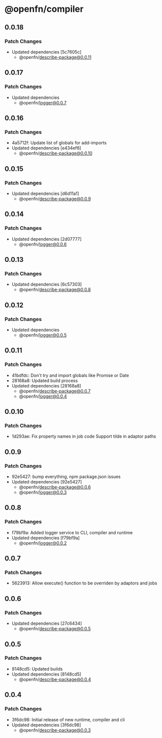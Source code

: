 # @openfn/compiler

## 0.0.18

### Patch Changes

- Updated dependencies [5c7605c]
  - @openfn/describe-package@0.0.11

## 0.0.17

### Patch Changes

- Updated dependencies
  - @openfn/logger@0.0.7

## 0.0.16

### Patch Changes

- 4a5712f: Update list of globals for add-imports
- Updated dependencies [e434ef6]
  - @openfn/describe-package@0.0.10

## 0.0.15

### Patch Changes

- Updated dependencies [d6d11a1]
  - @openfn/describe-package@0.0.9

## 0.0.14

### Patch Changes

- Updated dependencies [2d07777]
  - @openfn/logger@0.0.6

## 0.0.13

### Patch Changes

- Updated dependencies [6c57303]
  - @openfn/describe-package@0.0.8

## 0.0.12

### Patch Changes

- Updated dependencies
  - @openfn/logger@0.0.5

## 0.0.11

### Patch Changes

- 41bdfdc: Don't try and import globals like Promise or Date
- 28168a8: Updated build process
- Updated dependencies [28168a8]
  - @openfn/describe-package@0.0.7
  - @openfn/logger@0.0.4

## 0.0.10

### Patch Changes

- 1d293ae: Fix property names in job code
  Support tilde in adaptor paths

## 0.0.9

### Patch Changes

- 92e5427: bump everything, npm package.json issues
- Updated dependencies [92e5427]
  - @openfn/describe-package@0.0.6
  - @openfn/logger@0.0.3

## 0.0.8

### Patch Changes

- f79bf9a: Added logger service to CLI, compiler and runtime
- Updated dependencies [f79bf9a]
  - @openfn/logger@0.0.2

## 0.0.7

### Patch Changes

- 5623913: Allow execute() function to be overriden by adaptors and jobs

## 0.0.6

### Patch Changes

- Updated dependencies [27c6434]
  - @openfn/describe-package@0.0.5

## 0.0.5

### Patch Changes

- 8148cd5: Updated builds
- Updated dependencies [8148cd5]
  - @openfn/describe-package@0.0.4

## 0.0.4

### Patch Changes

- 3f6dc98: Initial release of new runtime, compiler and cli
- Updated dependencies [3f6dc98]
  - @openfn/describe-package@0.0.3
